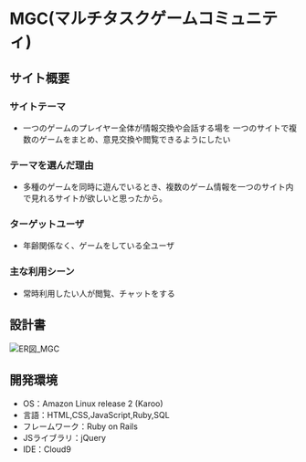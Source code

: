# MGC(マルチタスクゲームコミュニティ)


## サイト概要
### サイトテーマ
- 一つのゲームのプレイヤー全体が情報交換や会話する場を
  一つのサイトで複数のゲームをまとめ、意見交換や閲覧できるようにしたい

### テーマを選んだ理由
- 多種のゲームを同時に遊んでいるとき、複数のゲーム情報を一つのサイト内で見れるサイトが欲しいと思ったから。

### ターゲットユーザ
- 年齢関係なく、ゲームをしている全ユーザ

### 主な利用シーン
- 常時利用したい人が閲覧、チャットをする

## 設計書
![ER図_MGC](https://user-images.githubusercontent.com/108612635/194463615-adc5ad79-09f4-4ac6-9ee7-926f19f0ef46.jpg)

## 開発環境
- OS：Amazon Linux release 2 (Karoo)
- 言語：HTML,CSS,JavaScript,Ruby,SQL
- フレームワーク：Ruby on Rails
- JSライブラリ：jQuery
- IDE：Cloud9